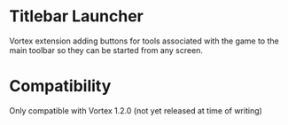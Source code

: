 # Titlebar Launcher

Vortex extension adding buttons for tools associated with the game to the main toolbar so they can be started from any screen.

# Compatibility

Only compatible with Vortex 1.2.0 (not yet released at time of writing)
